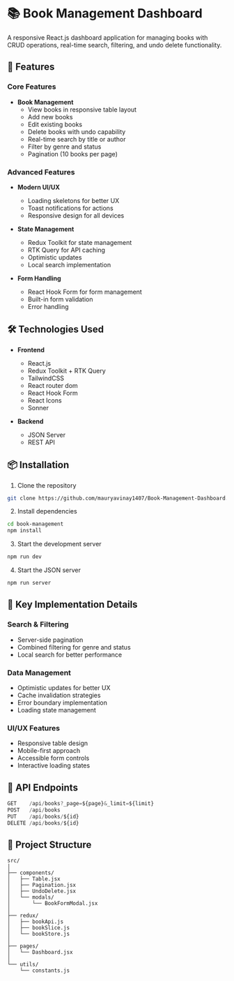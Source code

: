 # 📚 Book Management Dashboard

A responsive React.js dashboard application for managing books with CRUD operations, real-time search, filtering, and undo delete functionality.

## 🚀 Features

### Core Features
- **Book Management**
  - View books in responsive table layout
  - Add new books
  - Edit existing books
  - Delete books with undo capability
  - Real-time search by title or author
  - Filter by genre and status
  - Pagination (10 books per page)

### Advanced Features
- **Modern UI/UX**
  - Loading skeletons for better UX
  - Toast notifications for actions
  - Responsive design for all devices

- **State Management**
  - Redux Toolkit for state management
  - RTK Query for API caching
  - Optimistic updates
  - Local search implementation

- **Form Handling**
  - React Hook Form for form management
  - Built-in form validation
  - Error handling

## 🛠️ Technologies Used

- **Frontend**
  - React.js
  - Redux Toolkit + RTK Query
  - TailwindCSS
  - React router dom
  - React Hook Form
  - React Icons
  - Sonner

- **Backend**
  - JSON Server
  - REST API

## 📦 Installation

1. Clone the repository
```bash
git clone https://github.com/mauryavinay1407/Book-Management-Dashboard.git
```

2. Install dependencies
```bash
cd book-management
npm install
```

3. Start the development server
```bash
npm run dev
```

4. Start the JSON server
```bash
npm run server
```

## 🌟 Key Implementation Details

### Search & Filtering
- Server-side pagination
- Combined filtering for genre and status
- Local search for better performance

### Data Management
- Optimistic updates for better UX
- Cache invalidation strategies
- Error boundary implementation
- Loading state management

### UI/UX Features
- Responsive table design
- Mobile-first approach
- Accessible form controls
- Interactive loading states

## 🔄 API Endpoints

```javascript
GET    /api/books?_page=${page}&_limit=${limit}
POST   /api/books
PUT    /api/books/${id}
DELETE /api/books/${id}
```

## 📝 Project Structure

```
src/
│
├── components/
│   ├── Table.jsx
│   ├── Pagination.jsx
│   ├── UndoDelete.jsx
│   └── modals/
│       └── BookFormModal.jsx
│
├── redux/
│   ├── bookApi.js
│   ├── bookSlice.js
│   └── bookStore.js
│
├── pages/
│   └── Dashboard.jsx
│
└── utils/
    └── constants.js
```